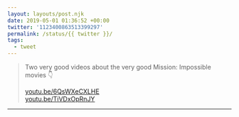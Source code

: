 ```yaml
---
layout: layouts/post.njk
date: 2019-05-01 01:36:52 +00:00
twitter: '1123400863513399297'
permalink: /status/{{ twitter }}/
tags: 
  - tweet
---
```


> Two very good videos about the very good Mission: Impossible movies 👇
> 
> [youtu.be/6QsWXeCXLHE](https://youtu.be/6QsWXeCXLHE)  
> [youtu.be/TiVDxOpRnJY](https://youtu.be/TiVDxOpRnJY)

---
